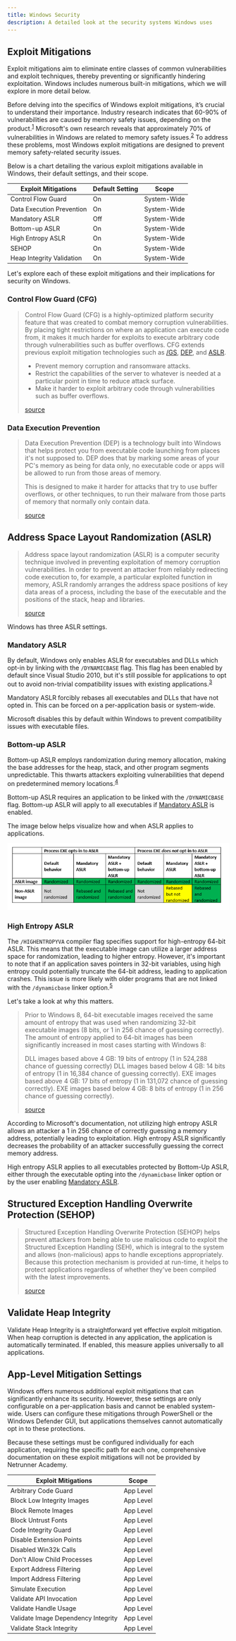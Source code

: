 ```yaml
---
title: Windows Security
description: A detailed look at the security systems Windows uses
---
```


## Exploit Mitigations

Exploit mitigations aim to eliminate entire classes of common vulnerabilities and exploit techniques, thereby preventing or significantly hindering exploitation. Windows includes numerous built-in mitigations, which we will explore in more detail below.

Before delving into the specifics of Windows exploit mitigations, it’s crucial to understand their importance. Industry research indicates that 60-90% of vulnerabilities are caused by memory safety issues, depending on the product.<sup>[1](https://www.memorysafety.org/docs/memory-safety/#how-common-are-memory-safety-vulnerabilities)</sup> Microsoft's own research reveals that approximately 70% of vulnerabilities in Windows are related to memory safety issues.<sup>[2](https://msrc.microsoft.com/blog/2019/07/we-need-a-safer-systems-programming-language/)</sup> To address these problems, most Windows exploit mitigations are designed to prevent memory safety-related security issues.

Below is a chart detailing the various exploit mitigations available in Windows, their default settings, and their scope.

| Exploit Mitigations        | Default Setting  | Scope        |
|----------------------------|------------------|--------------|
| Control Flow Guard         | On               | System-Wide  | 
| Data Execution Prevention  | On               | System-Wide  |
| Mandatory ASLR             | Off              | System-Wide  |
| Bottom-up ASLR             | On               | System-Wide  |
| High Entropy ASLR          | On               | System-Wide  |
| SEHOP                      | On               | System-Wide  |
| Heap Integrity Validation  | On               | System-Wide  |

Let's explore each of these exploit mitigations and their implications for security on Windows.

### Control Flow Guard (CFG)

> Control Flow Guard (CFG) is a highly-optimized platform security feature that was created to combat memory corruption vulnerabilities. By placing tight restrictions on where an application can execute code from, it makes it much harder for exploits to execute arbitrary code through vulnerabilities such as buffer overflows. CFG extends previous exploit mitigation technologies such as [/GS](https://learn.microsoft.com/en-us/cpp/build/reference/gs-buffer-security-check?view=msvc-170), [DEP](#data-execution-prevention), and [ASLR](#address-space-layout-randomization-aslr).
>
> - Prevent memory corruption and ransomware attacks.
> - Restrict the capabilities of the server to whatever is needed at a particular point in time to reduce attack surface.
> - Make it harder to exploit arbitrary code through vulnerabilities such as buffer overflows.
>
> [source](https://learn.microsoft.com/en-us/windows/win32/secbp/control-flow-guard#how-does-cfg-really-work)

### Data Execution Prevention

> Data Execution Prevention (DEP) is a technology built into Windows that helps protect you from executable code launching from places it's not supposed to. DEP does that by marking some areas of your PC's memory as being for data only, no executable code or apps will be allowed to run from those areas of memory.
>
> This is designed to make it harder for attacks that try to use buffer overflows, or other techniques, to run their malware from those parts of memory that normally only contain data.
>
> [source](https://support.microsoft.com/en-us/topic/what-is-data-execution-prevention-dep-60dabc2b-90db-45fc-9b18-512419135817)

## Address Space Layout Randomization (ASLR)

> Address space layout randomization (ASLR) is a computer security technique involved in preventing exploitation of memory corruption vulnerabilities. In order to prevent an attacker from reliably redirecting code execution to, for example, a particular exploited function in memory, ASLR randomly arranges the address space positions of key data areas of a process, including the base of the executable and the positions of the stack, heap and libraries.
>
> [source](https://en.wikipedia.org/wiki/Address_space_layout_randomization)

Windows has three ASLR settings.

### Mandatory ASLR

By default, Windows only enables ASLR for executables and DLLs which opt-in by linking with the `/DYNAMICBASE` flag. This flag has been enabled by default since Visual Studio 2010, but it's still possible for applications to opt out to avoid non-trivial compatibility issues with existing applications.<sup>[3](https://msrc.microsoft.com/blog/2017/11/clarifying-the-behavior-of-mandatory-aslr/)</sup>


Mandatory ASLR forcibly rebases all executables and DLLs that have not opted in. This can be forced on a per-application basis or system-wide.

Microsoft disables this by default within Windows to prevent compatibility issues with executable files.


### Bottom-up ASLR

Bottom-up ASLR employs randomization during memory allocation, making the base addresses for the heap, stack, and other program segments unpredictable. This thwarts attackers exploiting vulnerabilities that depend on predetermined memory locations.<sup>[4](https://msrc.microsoft.com/blog/2017/11/clarifying-the-behavior-of-mandatory-aslr/)</sup>

Bottom-up ASLR requires an application to be linked with the `/DYNAMICBASE` flag. Bottom-up ASLR will apply to all executables if [Mandatory ASLR](#mandatory-aslr) is enabled.

The image below helps visualize how and when ASLR applies to applications.

![](../../../assets/aslr.png)


### High Entropy ASLR

The `/HIGHENTROPYVA` compiler flag specifies support for high-entropy 64-bit ASLR. This means that the executable image can utilize a larger address space for randomization, leading to higher entropy. However, it's important to note that if an application saves pointers in 32-bit variables, using high entropy could potentially truncate the 64-bit address, leading to application crashes. This issue is more likely with older programs that are not linked with the `/dynamicbase` linker option.<sup>[5](https://learn.microsoft.com/en-us/cpp/build/reference/highentropyva?view=msvc-170)</sup>

Let's take a look at why this matters.

> Prior to Windows 8, 64-bit executable images received the same amount of entropy that was used when randomizing 32-bit executable images (8 bits, or 1 in 256 chance of guessing correctly). The amount of entropy applied to 64-bit images has been significantly increased in most cases starting with Windows 8:
> 
> DLL images based above 4 GB: 19 bits of entropy (1 in 524,288 chance of guessing correctly)
> DLL images based below 4 GB: 14 bits of entropy (1 in 16,384 chance of guessing correctly).
> EXE images based above 4 GB: 17 bits of entropy (1 in 131,072 chance of guessing correctly).
> EXE images based below 4 GB: 8 bits of entropy (1 in 256 chance of guessing correctly).
> 
> [source](https://msrc.microsoft.com/blog/2013/12/software-defense-mitigating-common-exploitation-techniques/)

According to Microsoft's documentation, not utilizing high entropy ASLR allows an attacker a 1 in 256 chance of correctly guessing a memory address, potentially leading to exploitation. High entropy ASLR significantly decreases the probability of an attacker successfully guessing the correct memory address.

High entropy ASLR applies to all executables protected by Bottom-Up ASLR, either through the executable opting into the `/dynamicbase` linker option or by the user enabling [Mandatory ASLR](#mandatory-aslr).

## Structured Exception Handling Overwrite Protection (SEHOP)

> Structured Exception Handling Overwrite Protection (SEHOP) helps prevent attackers from being able to use malicious code to exploit the Structured Exception Handling (SEH), which is integral to the system and allows (non-malicious) apps to handle exceptions appropriately. Because this protection mechanism is provided at run-time, it helps to protect applications regardless of whether they've been compiled with the latest improvements.
> 
> [source](https://learn.microsoft.com/en-us/windows/security/threat-protection/overview-of-threat-mitigations-in-windows-10#structured-exception-handling-overwrite-protection)

## Validate Heap Integrity

Validate Heap Integrity is a straightforward yet effective exploit mitigation. When heap corruption is detected in any application, the application is automatically terminated. If enabled, this measure applies universally to all applications.

## App-Level Mitigation Settings

Windows offers numerous additional exploit mitigations that can significantly enhance its security. However, these settings are only configurable on a per-application basis and cannot be enabled system-wide. Users can configure these mitigations through PowerShell or the Windows Defender GUI, but applications themselves cannot automatically opt in to these protections.

Because these settings must be configured individually for each application, requiring the specific path for each one, comprehensive documentation on these exploit mitigations will not be provided by Netrunner Academy.

| Exploit Mitigations                 | Scope     |
|-------------------------------------|-----------|
| Arbitrary Code Guard                | App Level |
| Block Low Integrity Images          | App Level |
| Block Remote Images                 | App Level |
| Block Untrust Fonts                 | App Level |
| Code Integrity Guard                | App Level |
| Disable Extension Points            | App Level |
| Disabled Win32k Calls               | App Level |
| Don't Allow Child Processes         | App Level |
| Export Address Filtering            | App Level |
| Import Address Filtering            | App Level |
| Simulate Execution                  | App Level |
| Validate API Invocation             | App Level |
| Validate Handle Usage               | App Level |
| Validate Image Dependency Integrity | App Level |
| Validate Stack Integrity            | App Level |

